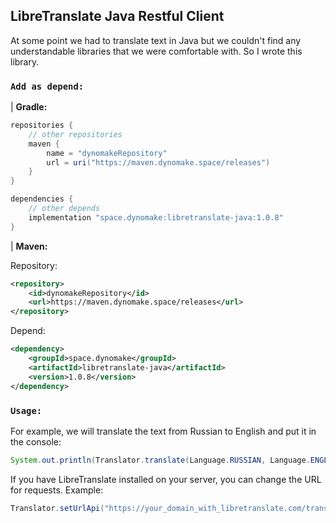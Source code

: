 LibreTranslate Java Restful Client
---
At some point we had to translate text in Java but we couldn't find any understandable libraries that we were comfortable with. So I wrote this library.
### `Add as depend:`

| **Gradle:**

```groovy
repositories {
    // other repositories
    maven {
        name = "dynomakeRepository"
        url = uri("https://maven.dynomake.space/releases")
    }
}

dependencies {
    // other depends
    implementation "space.dynomake:libretranslate-java:1.0.8"
}
```

| **Maven:**

Repository:

```xml
<repository>
    <id>dynomakeRepository</id>
    <url>https://maven.dynomake.space/releases</url>
</repository>
```

Depend:

```xml
<dependency>
    <groupId>space.dynomake</groupId>
    <artifactId>libretranslate-java</artifactId>
    <version>1.0.8</version>
</dependency>
```
### `Usage:`
For example, we will translate the text from Russian to English and put it in the console:
```java
System.out.println(Translator.translate(Language.RUSSIAN, Language.ENGLISH, "Для примера, переведем текст с русского на английский и выведем в консоль:"));
```
If you have LibreTranslate installed on your server, you can change the URL for requests. Example:
```java
Translator.setUrlApi("https://your_domain_with_libretranslate.com/translate");
```

